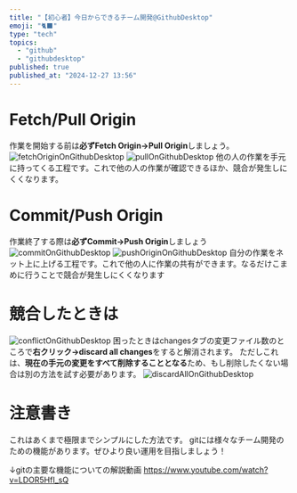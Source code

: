 ```yaml
---
title: "【初心者】今日からできるチーム開発@GithubDesktop"
emoji: "🐈‍⬛"
type: "tech"
topics:
  - "github"
  - "githubdesktop"
published: true
published_at: "2024-12-27 13:56"
---
```


# Fetch/Pull Origin
作業を開始する前は**必ずFetch Origin→Pull Origin**しましょう。
![fetchOriginOnGithubDesktop](https://storage.googleapis.com/zenn-user-upload/59eace64412a-20241227.png)
![pullOnGithubDesktop](https://storage.googleapis.com/zenn-user-upload/e45548c2ed1f-20241227.png)
他の人の作業を手元に持ってくる工程です。これで他の人の作業が確認できるほか、競合が発生しにくくなります。
# Commit/Push Origin
作業終了する際は**必ずCommit→Push Origin**しましょう
![commitOnGithubDesktop](https://storage.googleapis.com/zenn-user-upload/cb92e78f0145-20241227.png)
![pushOriginOnGithubDesktop](https://storage.googleapis.com/zenn-user-upload/f1528bbb7095-20241227.png)
自分の作業をネット上に上げる工程です。これで他の人に作業の共有ができます。なるだけこまめに行うことで競合が発生しにくくなります
# 競合したときは
![conflictOnGithubDesktop](https://storage.googleapis.com/zenn-user-upload/d8b856b339e9-20241227.png)
困ったときはchangesタブの変更ファイル数のところで**右クリック→discard all changes**をすると解消されます。
ただしこれは、**現在の手元の変更をすべて削除することとなる**ため、もし削除したくない場合は別の方法を試す必要があります。
![discardAllOnGithubDesktop](https://storage.googleapis.com/zenn-user-upload/8eb4ac635c57-20241227.png)
# 注意書き
これはあくまで極限までシンプルにした方法です。
gitには様々なチーム開発のための機能があります。ぜひより良い運用を目指しましょう！

↓gitの主要な機能についての解説動画
https://www.youtube.com/watch?v=LDOR5HfI_sQ